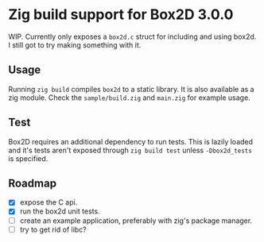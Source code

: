 # Zig build support for Box2D 3.0.0
WIP. Currently only exposes a `box2d.c` struct for including and using box2d. I still got to try making something with it.

## Usage
Running `zig build` compiles `box2d` to a static library. It is also available as a zig module. Check the `sample/build.zig` and `main.zig` for example usage.

## Test
Box2D requires an additional dependency to run tests. This is lazily loaded and it's tests aren't exposed through `zig build test` unless `-Dbox2d_tests` is specified.

## Roadmap
 - [x] expose the C api.
 - [x] run the box2d unit tests.
 - [ ] create an example application, preferably with zig's package manager.
 - [ ] try to get rid of libc?